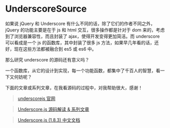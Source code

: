 # UnderscoreSource

如果说 jQuery 和 Underscore 有什么不同的话，除了它们的作者不同之外，jQuery 的功能主要是在于 js 和 html 交互，很多操作都是针对于 dom 来的，考虑到了浏览器兼容性，而且封装了 ajax，使得开发变得更加简洁。而 underscore 可以看成是一个 js 的函数库，其中封装了很多 js 方法，如果早几年看的话，还好，现在这些方法都被融合到 es5 或 es6 中。

那么研究 underscore 的源码还有意义吗？

一个函数库，从它的设计到实现，每一个功能函数，都集中了千百人的智慧，看一下又何妨呢？

下面的文章或系列文章，在我看源码的过程中，对我帮助很大，感谢！

>[underscorejs 官网](http://underscorejs.org/)

>[Underscore.js 源码解读 & 系列文章](https://github.com/hanzichi/underscore-analysis)

>[Underscore.js (1.8.3) 中文文档](http://www.css88.com/doc/underscore/)